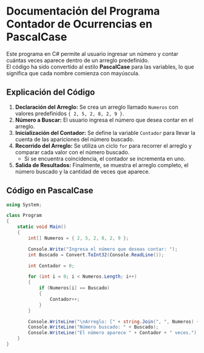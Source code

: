 # Documentación del Programa Contador de Ocurrencias en PascalCase

Este programa en C# permite al usuario ingresar un número y contar cuántas veces aparece dentro de un arreglo predefinido.  
El código ha sido convertido al estilo **PascalCase** para las variables, lo que significa que cada nombre comienza con mayúscula.

## Explicación del Código

1. **Declaración del Arreglo:** Se crea un arreglo llamado `Numeros` con valores predefinidos `{ 2, 5, 2, 8, 2, 9 }`.  
2. **Número a Buscar:** El usuario ingresa el número que desea contar en el arreglo.  
3. **Inicialización del Contador:** Se define la variable `Contador` para llevar la cuenta de las apariciones del número buscado.  
4. **Recorrido del Arreglo:** Se utiliza un ciclo `for` para recorrer el arreglo y comparar cada valor con el número buscado.  
   - Si se encuentra coincidencia, el contador se incrementa en uno.  
5. **Salida de Resultados:** Finalmente, se muestra el arreglo completo, el número buscado y la cantidad de veces que aparece.  

## Código en PascalCase

```csharp
using System;

class Program
{
    static void Main()
    {
        int[] Numeros = { 2, 5, 2, 8, 2, 9 };

        Console.Write("Ingresa el número que deseas contar: ");
        int Buscado = Convert.ToInt32(Console.ReadLine());

        int Contador = 0;

        for (int i = 0; i < Numeros.Length; i++)
        {
            if (Numeros[i] == Buscado)
            {
                Contador++;
            }
        }

        Console.WriteLine("\nArreglo: [" + string.Join(", ", Numeros) + "]");
        Console.WriteLine("Número buscado: " + Buscado);
        Console.WriteLine("El número aparece " + Contador + " veces.");
    }
}
